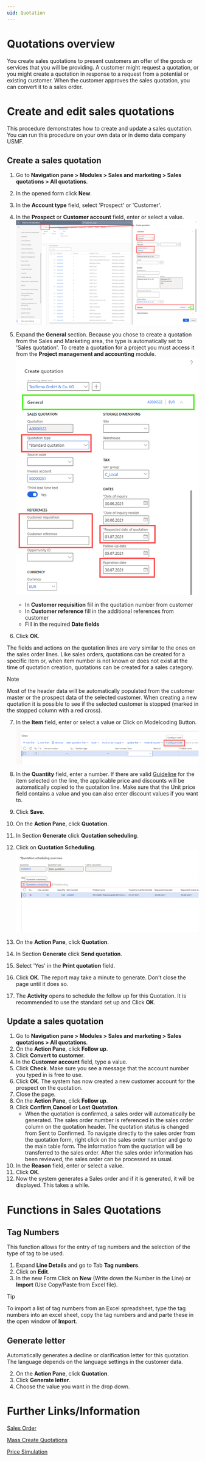 ```yaml
---
uid: Quotation
---
```


# Quotations overview

You create sales quotations to present customers an offer of the goods or services that you will be providing. A customer might request a quotation, or you might create a quotation in response to a request from a potential or existing customer. When the customer approves the sales quotation, you can convert it to a sales order.

# Create and edit sales quotations
This procedure demonstrates how to create and update a sales quotation. You can run this procedure on your own data or in demo data company USMF.


## Create a sales quotation
1. Go to **Navigation pane > Modules > Sales and marketing > Sales quotations > All quotations**.
1. In the opened form click **New**.
1. In the **Account type** field, select 'Prospect' or 'Customer'.
1. In the **Prospect** or **Customer account** field, enter or select a value.
![New Quotation](./../../media/Quotations/NewQuotation.png "New Quotation")

5. Expand the **General** section. Because you chose to create a quotation from the Sales and Marketing area, the type is automatically set to 'Sales quotation'. To create a quotation for a project you must access it from the **Project management and accounting** module.
    ![New Quotation](./../../media/Quotations/NewQuotation_1.png "New Quotation_1")
    - In **Customer requisition** fill in the quotation number from customer
    - In **Customer reference** fill in the additional references from customer
    - Fill in the required **Date fields**
6. Click **OK**. 
 
 
The fields and actions on the quotation lines are very similar to the ones on the sales order lines.
Like sales orders, quotations can be created for a specific item or, when item number is not known or does not exist at the time of quotation creation, quotations can be created for a sales category.

>[!NOTE]
>Most of the header data will be automatically populated from the customer master or the prospect data of the selected customer.
>When creating a new quotation it is possible to see if the selected customer is stopped (marked in the stopped column with a red cross).

7. In the **Item** field, enter or select a value or Click on Modelcoding Button.
![New Quotation](./../../media/Quotations/NewQuotation_2.png "New Quotation_2")
1. In the **Quantity** field, enter a number. If there are valid [Guideline](xref:Guideline) for the item selected on the line, the applicable price and discounts will be automatically copied to the quotation line. Make sure that the Unit price field contains a value and you can also enter discount values if you want to.

9. Click **Save**.
1. On the **Action Pane**, click **Quotation**.
1. In Section **Generate** click **Quotation scheduling**.
1. Click on **Quotation Scheduling**.
![Quotation Scheduling](./../../media/Quotations/Quotation_Scheduling.png "Quotation Scheduling")
1. On the **Action Pane**, click **Quotation**.
1. In Section **Generate** click **Send quotation**.
1. Select 'Yes' in the **Print quotation** field.
1. Click **OK**. The report may take a minute to generate. Don't close the page until it does so.
1. The **Activity** opens to schedule the follow up for this Quotation. It is recommended to use the standard set up and Click **OK**.


## Update a sales quotation
1. Go to **Navigation pane > Modules > Sales and marketing > Sales quotations > All quotations**.
2. On the **Action Pane**, click **Follow up**.
3. Click **Convert to customer**.
4. In the **Customer account** field, type a value.
5. Click **Check**. Make sure you see a message that the account number you typed in is free to use.  
6. Click **OK**. The system has now created a new customer account for the prospect on the quotation.  
7. Close the page.
8. On the **Action Pane**, click **Follow up**.
9. Click **Confirm**,**Cancel** or  **Lost Quotation**.
    - When the quotation is confirmed, a sales order will automatically be generated. The sales order number is referenced in the sales order column on the quotation header. The quotation status is changed from Sent to Confirmed. To navigate directly to the sales order from the quotation form, right click on the sales order number and go to the main table form.
    The information from the quotation will be transferred to the sales order. After the sales order information has been reviewed, the sales order can be processed as usual.
10. In the **Reason** field, enter or select a value.
1. Click **OK**.
1. Now the system generates a Sales order and if it is generated, it will be displayed. This takes a while.


# Functions in Sales Quotations
## Tag Numbers
This function allows for the entry of tag numbers and the selection of the type of tag to be used.

1. Expand **Line Details** and go to Tab **Tag numbers**.
1. Click on **Edit**.
1. In the new Form Click on **New** (Write down the Number in the Line) or **Import** (Use Copy/Paste from Excel file).

>[!TIP]
>To import a list of tag numbers from an Excel spreadsheet, type the tag numbers into an excel sheet, copy the tag numbers and and parte these in the open window of **Import**.


## Generate letter
Automatically generates a decline or clarification letter for this quotation. The language depends on the language settings in the customer data.

2. On the **Action Pane**, click **Quotation**.
3. Click **Generate letter**.
1. Choose the value you want in the drop down.



# Further Links/Information

[Sales Order](xref:SalesOrder)

[Mass Create Quotations](xref:Mass_create_quotations)

[Price Simulation](xref:Price_simulation)

